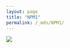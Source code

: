 ```yaml
---
layout: page
title: "NPM1"
permalink: /_mds/NPM1/
---
```


![](../../algns0/5HSAA073104_aln_report.png?raw=true)